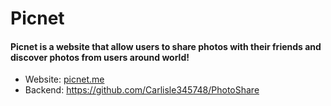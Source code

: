 # Picnet
#### Picnet is a website that allow users to share photos with their friends and discover photos from users around world!

- Website: [picnet.me](https://picnet.me)
- Backend: https://github.com/Carlisle345748/PhotoShare